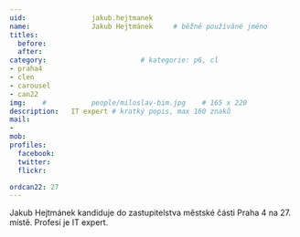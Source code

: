 ```yaml
---
uid:                jakub.hejtmanek
name:               Jakub Hejtmánek  	# běžně používáné jméno
titles:
  before:
  after:
category:                       # kategorie: p6, cl
- praha4
- clen
- carousel
- can22
img: 	#	        people/miloslav-bim.jpg    # 165 x 220
description:   IT expert # kratký popis, max 160 znaků
mail:
- 
mob:			
profiles:
  facebook:
  twitter: 
  flickr: 

ordcan22: 27
---
```


Jakub Hejtmánek kandiduje do zastupitelstva městské části Praha 4 na 27. místě. Profesí je IT expert.
